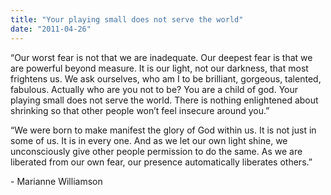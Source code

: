 ```yaml
---
title: "Your playing small does not serve the world"
date: "2011-04-26"
---
```


“Our worst fear is not that we are inadequate. Our deepest fear is that we are powerful beyond measure. It is our light, not our darkness, that most frightens us. We ask ourselves, who am I to be brilliant, gorgeous, talented, fabulous. Actually who are you not to be? You are a child of god. Your playing small does not serve the world. There is nothing enlightened about shrinking so that other people won’t feel insecure around you.”

“We were born to make manifest the glory of God within us. It is not just in some of us. It is in every one. And as we let our own light shine, we unconsciously give other people permission to do the same. As we are liberated from our own fear, our presence automatically liberates others.”

\- Marianne Williamson
